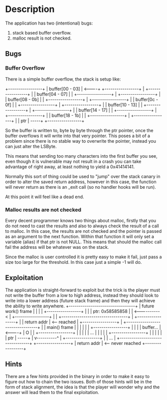 # Description

The application has two (intentional) bugs:

  1. stack based buffer overflow.
  2. malloc result is not checked.

## Bugs

### Buffer Overflow

There is a simple buffer overflow, the stack is setup like:

  +-----------------+
  | buffer[00 - 03] |  <----+
  +-----------------+       |
  +-----------------+       |
  | buffer[04 - 07] |       |
  +-----------------+       |
  +-----------------+       |
  | buffer[08 - 0b] |       |
  +-----------------+       |
  +-----------------+       |
  | buffer[0c - 0f] |       |
  +-----------------+       |
  +-----------------+       |
  | buffer[10 - 13] |       |
  +-----------------+       |
  +-----------------+       |
  | buffer[14 - 17] |       |
  +-----------------+       |
  +-----------------+       |
  | buffer[18 - 1b] |       |
  +-----------------+       |
  +-----------------+       |
  | ptr             |  -----+
  +-----------------+

So the buffer is written to, byte by byte through the ptr pointer, once the buffer overflows it will write into
that very pointer. This poses a bit of a problem since there is no stable way to overwrite the pointer, instead
you can just alter the LSByte.

This means that sending too many characters into the first buffer you see, even though it is vulnerable may not
result in a crash you can take advantage of right away, at least nothing to yield a 0x41414141.

Normally this sort of thing could be used to "jump" over the stack canary in order to alter the saved return
address, however in this case, the function will never return as there is an _exit call (so no handler hooks
will be run).

At this point it will feel like a dead end.

### Malloc results are not checked

Every decent programmer knows two things about malloc, firstly that you do not need to cast the results and also
to always check the result of a call to malloc. In this case, the results are not checked and the pointer is
passed as an argument to the next function. Within that function it will only set a variable (alias) if that ptr
is not NULL. This means that should the malloc call fail the address will be whatever was on the stack.

Since the malloc is user controlled it is pretty easy to make it fail, just pass a size too large for the
threshold. In this case just a simple -1 will do.

## Exploitation

The application is straight-forward to exploit but the trick is the player must not write the buffer from a low
to high address, instead they should look to write into a lower address (future stack frame) and then they will
achieve the ability to write anywhere.
 +---------------------------------+
 |  future work() frame            |
 |                                 |
 |  +-----------------+            |
 |  | ptr: 0x58585858 |            | <----------<
 |  +-----------------+            |            |
 +---------------------------------+            |
    +-----------------+                         |
    | return addr     |  <-- reached            |
    +-----------------+                         |
 +---------------------------------+            |
 |  main() frame                   |            |
 |                                 |            |
 |  +-----------------+            |            |
 |  | buffer...       |  <----+    | O          |
 |  +-----------------+       |    | |          |
 |  ...                       |    | |          |
 |  +-----------------+       |    | |          |
 |  | ptr             |  -----+    | v----------^
 |  +-----------------+            |
 |  ...                            |
 +---------------------------------+
 +-----------------+
 | return addr     |  <-- never reached
 +-----------------+

## Hints

There are a few hints provided in the binary in order to make it easy to figure out how to chain the two issues.
Both of those hints will be in the form of stack alignment, the idea is that the player will wonder why and the
answer will lead them to the final exploitation.
